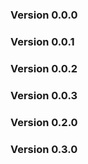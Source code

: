 ### Version 0.0.0

### Version 0.0.1

### Version 0.0.2

### Version 0.0.3

### Version 0.2.0

### Version 0.3.0
